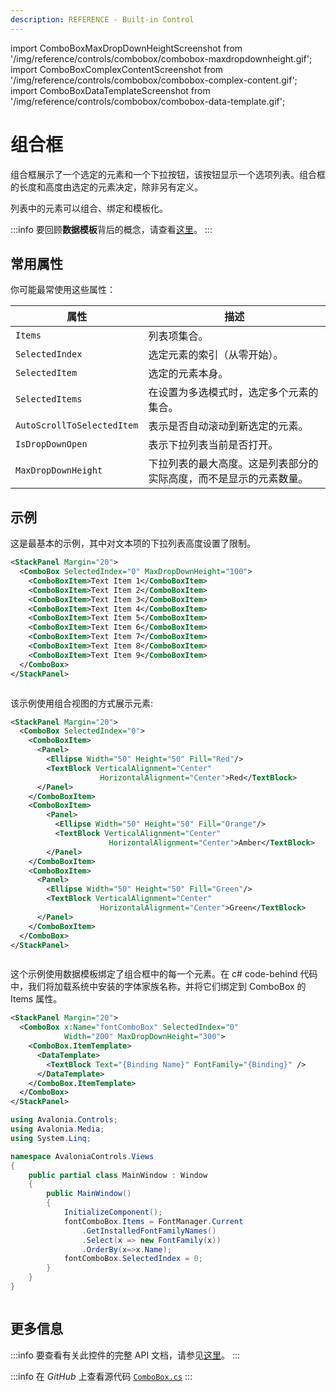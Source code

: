 ```yaml
---
description: REFERENCE - Built-in Control
---
```


import ComboBoxMaxDropDownHeightScreenshot from '/img/reference/controls/combobox/combobox-maxdropdownheight.gif';
import ComboBoxComplexContentScreenshot from '/img/reference/controls/combobox/combobox-complex-content.gif';
import ComboBoxDataTemplateScreenshot from '/img/reference/controls/combobox/combobox-data-template.gif';

# 组合框

组合框展示了一个选定的元素和一个下拉按钮，该按钮显示一个选项列表。组合框的长度和高度由选定的元素决定，除非另有定义。

列表中的元素可以组合、绑定和模板化。

:::info
要回顾**数据模板**背后的概念，请查看[这里](../../concepts/templates/)。
:::

## 常用属性

你可能最常使用这些属性：

| 属性                        | 描述                                                                                                                     |
| --------------------------- | ------------------------------------------------------------------------------------------------------------------------ |
| `Items`                     | 列表项集合。                                                                                                             |
| `SelectedIndex`             | 选定元素的索引（从零开始）。                                                                                             |
| `SelectedItem`              | 选定的元素本身。                                                                                                         |
| `SelectedItems`             | 在设置为多选模式时，选定多个元素的集合。                                                                                 |
| `AutoScrollToSelectedItem`  | 表示是否自动滚动到新选定的元素。                                                                                         |
| `IsDropDownOpen`            | 表示下拉列表当前是否打开。                                                                                               |
| `MaxDropDownHeight`         | 下拉列表的最大高度。这是列表部分的实际高度，而不是显示的元素数量。                                                       |

## 示例


这是最基本的示例，其中对文本项的下拉列表高度设置了限制。

```xml
<StackPanel Margin="20">
  <ComboBox SelectedIndex="0" MaxDropDownHeight="100">
    <ComboBoxItem>Text Item 1</ComboBoxItem>
    <ComboBoxItem>Text Item 2</ComboBoxItem>
    <ComboBoxItem>Text Item 3</ComboBoxItem>
    <ComboBoxItem>Text Item 4</ComboBoxItem>
    <ComboBoxItem>Text Item 5</ComboBoxItem>
    <ComboBoxItem>Text Item 6</ComboBoxItem>
    <ComboBoxItem>Text Item 7</ComboBoxItem>
    <ComboBoxItem>Text Item 8</ComboBoxItem>
    <ComboBoxItem>Text Item 9</ComboBoxItem>
  </ComboBox>
</StackPanel>
```

<img src={ComboBoxMaxDropDownHeightScreenshot} alt="" />

该示例使用组合视图的方式展示元素:

```xml
<StackPanel Margin="20">
  <ComboBox SelectedIndex="0">
    <ComboBoxItem>
      <Panel>
        <Ellipse Width="50" Height="50" Fill="Red"/>
        <TextBlock VerticalAlignment="Center"
                    HorizontalAlignment="Center">Red</TextBlock>
      </Panel>
    </ComboBoxItem>
    <ComboBoxItem>
        <Panel>
          <Ellipse Width="50" Height="50" Fill="Orange"/>
          <TextBlock VerticalAlignment="Center" 
                      HorizontalAlignment="Center">Amber</TextBlock>
        </Panel>
    </ComboBoxItem>
    <ComboBoxItem>
      <Panel>
        <Ellipse Width="50" Height="50" Fill="Green"/>
        <TextBlock VerticalAlignment="Center"
                    HorizontalAlignment="Center">Green</TextBlock>
      </Panel>
    </ComboBoxItem>
  </ComboBox>
</StackPanel>
```

<img src={ComboBoxComplexContentScreenshot} alt="" />

这个示例使用数据模板绑定了组合框中的每一个元素。在 c# code-behind 代码中，我们将加载系统中安装的字体家族名称，并将它们绑定到 ComboBox 的 Items 属性。

```xml
<StackPanel Margin="20">
  <ComboBox x:Name="fontComboBox" SelectedIndex="0"
            Width="200" MaxDropDownHeight="300">
    <ComboBox.ItemTemplate>
      <DataTemplate>
        <TextBlock Text="{Binding Name}" FontFamily="{Binding}" />
      </DataTemplate>
    </ComboBox.ItemTemplate>
  </ComboBox>
</StackPanel>
```

```csharp title='C#'
using Avalonia.Controls;
using Avalonia.Media;
using System.Linq;

namespace AvaloniaControls.Views
{
    public partial class MainWindow : Window
    {
        public MainWindow()
        {
            InitializeComponent();            
            fontComboBox.Items = FontManager.Current
                .GetInstalledFontFamilyNames()
                .Select(x => new FontFamily(x))
                .OrderBy(x=>x.Name);
            fontComboBox.SelectedIndex = 0;
        }
    }
}
```

<img src={ComboBoxDataTemplateScreenshot} alt="" />

## 更多信息

:::info
要查看有关此控件的完整 API 文档，请参见[这里](http://reference.avaloniaui.net/api/Avalonia.Controls/ComboBox/)。
:::

:::info
在 _GitHub_ 上查看源代码 [`ComboBox.cs`](https://github.com/AvaloniaUI/Avalonia/blob/master/src/Avalonia.Controls/ComboBox.cs)
:::
